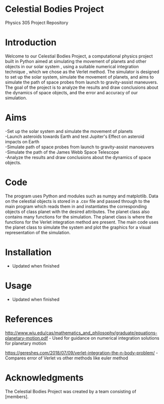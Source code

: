 # Celestial Bodies Project
Physics 305 Project Repository

# Introduction

Welcome to our Celestial Bodies Project, a computational physics project built in Python aimed at simulating the movement of 
planets and other objects in our solar system , using a suitable numerical integration technique , which we chose as the Verlet method. The simulator is designed to set up the solar system, simulate the movement 
of planets, and aims to simulate the path of space probes from launch to gravity-assist maneuvers.
The goal of the project is to analyze the results and draw conclusions about the dynamics of space objects, and the error and accuracy of
our simulation.

# Aims

-Set up the solar system and simulate the movement of planets  
-Launch asteroids towards Earth and test Jupiter's Effect on asteroid impacts on Earth  
-Simulate path of space probes from launch to gravity-assist manoeuvers  
-Simulate the path of the James Webb Space Telescope  
-Analyze the results and draw conclusions about the dynamics of space objects.

# Code

The program uses Python and modules such as numpy and matplotlib. Data on the celestial objects is stored in a .csv file
and passed through to the main program which reads them in and instantiates the corresponding objects of class planet with the 
desired attributes. The planet class also contains many functions for the simulation. The planet class is where the functions for
the Verlet integration method are present. The main code uses the planet class
to simulate the system and plot the graphics for a visual representation of the simulation.

# Installation

- Updated when finished

# Usage

- Updated when finished

# References

http://www.wiu.edu/cas/mathematics_and_philosophy/graduate/equations-planetary-motion.pdf - Used for guidance on numerical integration solutions for planetary motion

https://gereshes.com/2018/07/09/verlet-integration-the-n-body-problem/ - Compares error of Verlet vs other methods like euler method

# Acknowledgments

The Celestial Bodies Project was created by a team consisting of [members].
